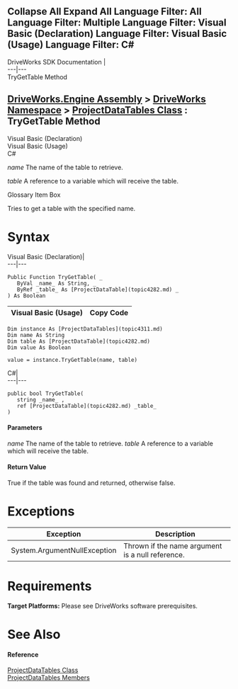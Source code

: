        

 Collapse All Expand All  Language Filter: All  Language Filter: Multiple  Language Filter: Visual Basic (Declaration) Language Filter: Visual Basic (Usage) Language Filter: C#  
---  
DriveWorks SDK Documentation  |   
---|---  
TryGetTable Method   
  
[DriveWorks.Engine Assembly](topic2156.md) > [DriveWorks Namespace](topic2159.md) > [ProjectDataTables Class](topic4311.md) : TryGetTable Method  
---  
  
Visual Basic (Declaration)    
Visual Basic (Usage)    
C# 

_name_
    The name of the table to retrieve.

_table_
    A reference to a variable which will receive the table.

Glossary Item Box

Tries to get a table with the specified name. 

# Syntax

Visual Basic (Declaration)|   
---|---  
      
    
    Public Function TryGetTable( _
       ByVal _name_ As String, _
       ByRef _table_ As [ProjectDataTable](topic4282.md) _
    ) As Boolean  
  
Visual Basic (Usage)| Copy Code  
---|---  
      
    
    Dim instance As [ProjectDataTables](topic4311.md)
    Dim name As String
    Dim table As [ProjectDataTable](topic4282.md)
    Dim value As Boolean
     
    value = instance.TryGetTable(name, table)  
  
C#|   
---|---  
      
    
    public bool TryGetTable( 
       string _name_ ,
       ref [ProjectDataTable](topic4282.md) _table_
    )  
  
#### Parameters

 _name_
    The name of the table to retrieve.
_table_
    A reference to a variable which will receive the table.

#### Return Value

True if the table was found and returned, otherwise false.

# Exceptions

Exception| Description  
---|---  
System.ArgumentNullException| Thrown if the name argument is a null reference.  
  
# Requirements

**Target Platforms:** Please see DriveWorks software prerequisites.

# See Also

#### Reference

[ProjectDataTables Class](topic4311.md)   
[ProjectDataTables Members](topic4312.md)



